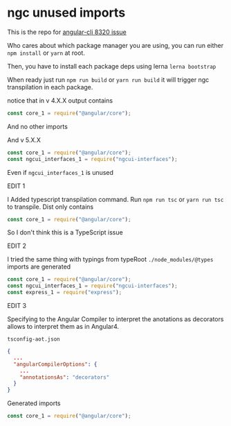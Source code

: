 # ngc unused imports

This is the repo for [angular-cli 8320 issue](https://github.com/angular/angular-cli/issues/8320)

Who cares about which package manager you are using, you can run either `npm install` or `yarn` at root.

Then, you have to install each package deps using lerna `lerna bootstrap`

When ready just run `npm run build` or `yarn run build` it will trigger ngc transpilation in each package.

notice that in v 4.X.X output contains

```javascript
const core_1 = require("@angular/core");
```

And no other imports

And v 5.X.X

```javascript
const core_1 = require("@angular/core");
const ngcui_interfaces_1 = require("ngcui-interfaces");
```

Even if `ngcui_interfaces_1` is unused

EDIT 1

I Added typescript transpilation command. Run `npm run tsc` or `yarn run tsc` to transpile. Dist only contains

```javascript
const core_1 = require("@angular/core");
```

So I don't think this is a TypeScript issue

EDIT 2

I tried the same thing with typings from typeRoot `./node_modules/@types` imports are generated

```javascript
const core_1 = require("@angular/core");
const ngcui_interfaces_1 = require("ngcui-interfaces");
const express_1 = require("express");
```

EDIT 3

Specifying to the Angular Compiler to interpret the anotations as decorators allows to interpret them as in Angular4.

`tsconfig-aot.json`

```json
{
  ...
  "angularCompilerOptions": {
    ...
    "annotationsAs": "decorators"
  }
}
```

Generated imports

```javascript
const core_1 = require("@angular/core");
```
